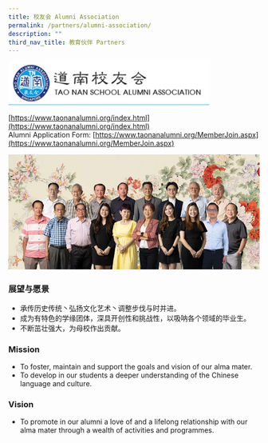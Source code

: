 ```yaml
---
title: 校友会 Alumni Association
permalink: /partners/alumni-association/
description: ""
third_nav_title: 教育伙伴 Partners
---
```

<img src="/images/img_alumni.jpeg" style="width:80%">

[https://www.taonanalumni.org/index.html](https://www.taonanalumni.org/index.html) <br>
Alumni Application Form: [https://www.taonanalumni.org/MemberJoin.aspx](https://www.taonanalumni.org/MemberJoin.aspx) 

![](/images/img_alumniPhoto.png)

### 展望与愿景

* 承传历史传统丶弘扬文化艺术丶调整步伐与时并进。
* 成为有特色的学缘团体，深具开创性和挑战性，以吸呐各个领域的毕业生。  
* 不断茁壮强大，为母校作出贡献。

### Mission
* To foster, maintain and support the goals and vision of our alma mater.
* To develop in our students a deeper understanding of the Chinese language and culture.

### Vision
* To promote in our alumni a love of and a lifelong relationship with our alma mater through a wealth of activities and programmes.